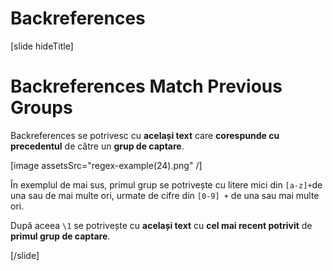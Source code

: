 # Backreferences

[slide hideTitle]
# Backreferences Match Previous Groups

Backreferences se potrivesc cu **același text** care **corespunde cu precedentul**  de către un **grup de captare**.

[image assetsSrc="regex-example(24).png" /]

În exemplul de mai sus, primul grup se potrivește cu litere mici din `[a-z]+`de una sau de mai multe ori, urmate de cifre din `[0-9] +` de una sau mai multe ori.

După aceea `\1` se potrivește cu **același text** cu **cel mai recent potrivit** de **primul grup de captare**.


[/slide]